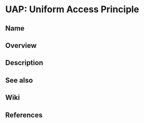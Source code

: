 # UAP: Uniform Access Principle

## Name

## Overview

## Description

## See also

## Wiki

## References
